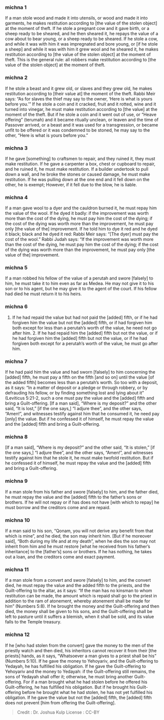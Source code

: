 
### michna 1
If a man stole wood and made it into utensils, or wood and made it into garments, he makes restitution according to [the value of the stolen object] at the moment of theft. If he stole a pregnant cow and it gave birth, or a sheep ready to be sheared, and he then sheared it, he repays the value of a cow about to bear young, or a sheep ready to be sheared. If he stole a cow, and while it was with him it was impregnated and bore young, or [if he stole a sheep] and while it was with him it grew wool and he sheared it, he makes restitution according to [the value of the stolen object] at the moment of theft. This is the general rule: all robbers make restitution according to [the value of the stolen object] at the moment of theft.

### michna 2
If he stole a beast and it grew old, or slaves and they grew old, he makes restitution according to [their value at] the moment of the theft. Rabbi Meir says:  “As for slaves the thief may say to the owner, ‘Here is what is yours before you.’” If he stole a coin and it cracked, fruit and it rotted, wine and it turned into vinegar, he must make restitution according to [the value] at the moment of the theft. But if he stole a coin and it went out of use, or “Heave offering” (terumah) and it became ritually unclean, or leaven and the time of Passover arrived, or a beast and it was used for a transgression, or became unfit to be offered or it was condemned to be stoned, he may say to the other, “Here is what is yours before you.”

### michna 3
If he gave [something] to craftsmen to repair, and they ruined it, they must make restitution. If he gave a carpenter a box, chest or cupboard to repair, and he ruined it, he must make restitution. If a builder undertook to pull down a wall, and he broke the stones or caused damage, he must make restitution. If he was pulling down at the one end and it fell down on the other, he is exempt; However, if it fell due to the blow, he is liable.

### michna 4
If a man gave wool to a dyer and the cauldron burned it, he must repay him the value of the wool. If he dyed it badly: if the improvement was worth more than the cost of the dying, he must pay him the cost of the dying; if the cost of the dying was worth more than the improvement, he must pay only [the value of the] improvement. If he told him to dye it red and he dyed it black; black and he dyed it red: Rabbi Meir says:  “[The dyer] must pay the cost of the wool.” Rabbi Judah says:  “If the improvement was worth more than the cost of the dying, he must pay him the cost of the dying; if the cost of the dying was worth more than the improvement, he must pay only [the value of the] improvement.

### michna 5
If a man robbed his fellow of the value of a perutah and swore [falsely] to him, he must take it to him even as far as Medea. He may not give it to his son or to his agent, but he may give it to the agent of the court. If his fellow had died he must return it to his heirs.

### michna 6
1. If he had repaid the value but had not paid the [added] fifth, or if he had forgiven him the value but not the [added] fifth, or if had forgiven him both except for less than a perutah’s worth of the value, he need not go after him. 2. If he had repaid him the [added] fifth but not the value, or if he had forgiven him the [added] fifth but not the value, or if he had forgiven both except for a perutah’s worth of the value, he must go after him.

### michna 7
If he had paid him the value and had sworn [falsely] to him concerning the [added] fifth, he must pay a fifth on the fifth [and so on] until the value [of the added fifth] becomes less than a perutah’s worth. So too with a deposit, as it says:  “In a matter of deposit or a pledge or through robbery, or by defrauding his fellow, or by finding something lost and lying about it” (Leviticus 5:21-2, such a one must pay the value and the [added] fifth and bring a Guilt-offering. [If a man said], “Where is my deposit?” and the other said, “It is lost,” [if the one says,] “I adjure thee”, and the other says, “Amen!”, and witnesses testify against him that he consumed it, he need pay [only] the value. But if he confessed it of himself, he must repay the value and the [added] fifth and bring a Guilt-offering.

### michna 8
[If a man said], “Where is my deposit?” and the other said, “It is stolen,” [if the one says,] “I adjure thee”, and the other says, “Amen!”, and witnesses testify against him that he stole it, he must make twofold restitution. But if he confessed it of himself, he must repay the value and the [added] fifth and bring a Guilt-offering.

### michna 9
If a man stole from his father and swore [falsely] to him, and the father died, he must repay the value and the [added] fifth to the father’s sons or brothers. If he will not repay or if has does not have [with which to repay] he must borrow and the creditors come and are repaid.

### michna 10
If a man said to his son, “Qonam, you will not derive any benefit from that which is mine”, and he died, the son may inherit him. [But if he moreover said], “Both during my life and at my death”, when he dies the son may not inherit from him and he must restore [what he received from his father’s inheritance] to the [father’s] sons or brothers. If he has nothing, he takes out a loan, and the creditors come and exact payment.

### michna 11
If a man stole from a convert and swore [falsely] to him, and the convert died, he must repay the value and the added fifth to the priests, and the Guilt-offering to the altar, as it says:  “If the man has no kinsman to whom restitution can be made, the amount which is repaid shall go to the priest in addition to the ram of atonement, whereby atonement shall be made for him” (Numbers 5:8). If he brought the money and the Guilt-offering and then died, the money shall be given to his sons, and the Guilt-offering shall be left to pasture until it suffers a blemish, when it shall be sold, and its value falls to the Temple treasury.

### michna 12
If he [who had stolen from the convert] gave the money to the men of the priestly watch and then died, his inheritors cannot recover it from their [the priests] hands, as it says, “Whatsoever a man gives to a priest shall be his” (Numbers 5:10). If he gave the money to Yehoyariv, and the Guilt-offering to Yedayah, he has fulfilled his obligation. If he gave the Guilt-offering to Yehoyariv and the money to Yedayah:  if the Guilt-offering still remains, the sons of Yedayah shall offer it; otherwise, he must bring another Guilt-offering. For if a man brought what he had stolen before he offered his Guilt-offering, he has fulfilled his obligation. But if he brought his Guilt-offering before he brought what he had stolen, he has not yet fulfilled his obligation. If he gave the value but not the [added] fifth, the [added] fifth does not prevent [him from offering the Guilt-offering].

>Credit : Dr. Joshua Kulp
>License : CC-BY